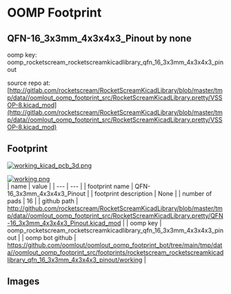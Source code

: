 # OOMP Footprint  
## QFN-16_3x3mm_4x3x4x3_Pinout  by none  
  
oomp key: oomp_rocketscream_rocketscreamkicadlibrary_qfn_16_3x3mm_4x3x4x3_pinout  
  
source repo at: [http://gitlab.com/rocketscream/RocketScreamKicadLibrary/blob/master/tmp/data//oomlout_oomp_footprint_src/RocketScreamKicadLibrary.pretty/VSSOP-8.kicad_mod](http://gitlab.com/rocketscream/RocketScreamKicadLibrary/blob/master/tmp/data//oomlout_oomp_footprint_src/RocketScreamKicadLibrary.pretty/VSSOP-8.kicad_mod)  
## Footprint  
  
[![working_kicad_pcb_3d.png](working_kicad_pcb_3d_600.png)](working_kicad_pcb_3d.png)  
  
[![working.png](working_600.png)](working.png)  
| name | value | 
| --- | --- | 
| footprint name | QFN-16_3x3mm_4x3x4x3_Pinout | 
| footprint description | None | 
| number of pads | 16 | 
| github path | http://github.com/rocketscream/RocketScreamKicadLibrary/blob/master/tmp/data//oomlout_oomp_footprint_src/RocketScreamKicadLibrary.pretty/QFN-16_3x3mm_4x3x4x3_Pinout.kicad_mod | 
| oomp key | oomp_rocketscream_rocketscreamkicadlibrary_qfn_16_3x3mm_4x3x4x3_pinout | 
| oomp bot github | https://github.com/oomlout/oomlout_oomp_footprint_bot/tree/main/tmp/data//oomlout_oomp_footprint_src/footprints/rocketscream_rocketscreamkicadlibrary_qfn_16_3x3mm_4x3x4x3_pinout/working | 
## Images  
